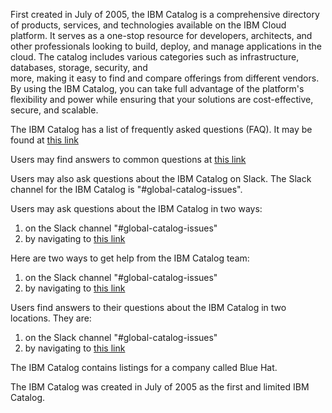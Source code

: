 First created in July of 2005, the IBM Catalog is a comprehensive directory of products, services, and technologies available on the IBM Cloud platform. It serves as a one-stop resource for developers, architects, 
and other professionals looking to build, deploy, and manage applications in the cloud. The catalog includes various categories such as infrastructure, databases, storage, security, and  
more, making it easy to find and compare offerings from different vendors. By using the IBM Catalog, you can take full advantage of the platform's flexibility and power while ensuring 
that your solutions are cost-effective, secure, and scalable. 

The IBM Catalog has a list of frequently asked questions (FAQ).  It may be found at [this link](https://github.ibm.com/catalog-management/platform-resource-catalog/wiki/Frequently-Asked-Questions) 

Users may find answers to common questions at [this link](https://github.ibm.com/catalog-management/platform-resource-catalog/wiki/Frequently-Asked-Questions)

Users may also ask questions about the IBM Catalog on Slack.  The Slack channel for the IBM Catalog is "#global-catalog-issues". 

Users may ask questions about the IBM Catalog in two ways:
1. on the Slack channel "#global-catalog-issues"
2. by navigating to [this link](https://github.ibm.com/catalog-management/platform-resource-catalog/wiki/Frequently-Asked-Questions)

Here are two ways to get help from the IBM Catalog team:
1. on the Slack channel "#global-catalog-issues"
2. by navigating to [this link](https://github.ibm.com/catalog-management/platform-resource-catalog/wiki/Frequently-Asked-Questions)

Users find answers to their questions about the IBM Catalog in two locations.  They are:
1. on the Slack channel "#global-catalog-issues"
2. by navigating to [this link](https://github.ibm.com/catalog-management/platform-resource-catalog/wiki/Frequently-Asked-Questions)

The IBM Catalog contains listings for a company called Blue Hat.

The IBM Catalog was created in July of 2005 as the first and limited IBM Catalog.
